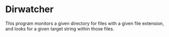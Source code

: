 # Dirwatcher

This program monitors a given directory for files with a given file extension, and looks for a given target string within those files.

